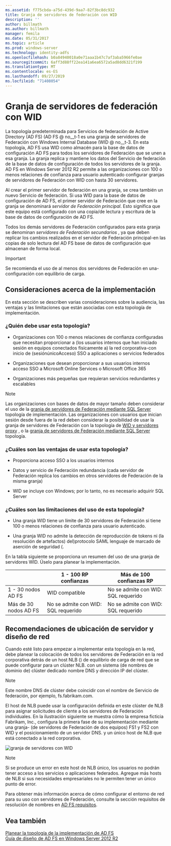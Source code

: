 ```yaml
---
ms.assetid: f775cbda-a75d-439d-9aa7-82f3bc8dc932
title: Granja de servidores de federación con WID
description: ''
author: billmath
ms.author: billmath
manager: femila
ms.date: 05/31/2017
ms.topic: article
ms.prod: windows-server
ms.technology: identity-adfs
ms.openlocfilehash: b0a84940018a0e71aaa1b47c7af3aba5966fe0ae
ms.sourcegitcommit: 6aff3d88ff22ea141a6ea6572a5ad8dd6321f199
ms.translationtype: MT
ms.contentlocale: es-ES
ms.lasthandoff: 09/27/2019
ms.locfileid: "71408054"
---
```

# <a name="federation-server-farm-using-wid"></a>Granja de servidores de federación con WID

La topología predeterminada para Servicios de federación de Active Directory (AD FS) \(AD FS @ no__t-1 es una granja de servidores de Federación con Windows Internal Database \(WID @ no__t-3. En esta topología, AD FS usa WID como almacén para la base de datos de configuración AD FS para todos los servidores de Federación que se unen a esa granja. La granja replica y mantiene los datos del Servicio de federación de la base de datos de configuración de todos los servidores de la granja. AD FS en Windows Server 2012 R2 permite a las organizaciones con 100 o menos relaciones de confianza para usuario autenticado configurar granjas de servidores de Federación con WID con hasta 30 servidores.  
  
Al crear el primer servidor de federación en una granja, se crea también un nuevo Servicio de federación. Si usa WID para la base de datos de configuración de AD FS, el primer servidor de Federación que cree en la granja se denominará *servidor de Federación principal*. Esto significa que este equipo está configurado con una copia\/de lectura y escritura de la base de datos de configuración de AD FS.  
  
Todos los demás servidores de Federación configurados para esta granja se denominan *servidores de Federación secundarios* , ya que deben replicar los cambios realizados en el servidor de Federación principal\-en las copias de solo lectura del AD FS base de datos de configuración que almacenan de forma local.  
  
> [!IMPORTANT]  
> Se recomienda el uso de al menos dos servidores de Federación en una\-configuración con equilibrio de carga.  
  
## <a name="deployment-considerations"></a>Consideraciones acerca de la implementación  
En esta sección se describen varias consideraciones sobre la audiencia, las ventajas y las limitaciones que están asociadas con esta topología de implementación.  
  
### <a name="who-should-use-this-topology"></a>¿Quién debe usar esta topología?  
  
-   Organizaciones con 100 o menos relaciones de confianza configuradas que necesitan proporcionar a \(los usuarios internos que han iniciado sesión en equipos conectados físicamente a\) la red corporativa\-con inicio de \(sesiónúnicoAcceso\) SSO a aplicaciones o servicios federados  
  
-   Organizaciones que desean proporcionar a sus usuarios internos acceso SSO a Microsoft Online Services o Microsoft Office 365  
  
-   Organizaciones más pequeñas que requieran servicios redundantes y escalables  
  
> [!NOTE]  
> Las organizaciones con bases de datos de mayor tamaño deben considerar el uso de la [granja de servidores de Federación mediante SQL Server](Federation-Server-Farm-Using-SQL-Server.md) topología de implementación. Las organizaciones con usuarios que inician sesión desde fuera de la red deben considerar la posibilidad de usar la granja de servidores de Federación con la topología de [WID y servidores proxy](Federation-Server-Farm-Using-WID-and-Proxies.md) , o la [granja de servidores de Federación mediante SQL Server](Federation-Server-Farm-Using-SQL-Server.md) topología.  
  
### <a name="what-are-the-benefits-of-using-this-topology"></a>¿Cuáles son las ventajas de usar esta topología?  
  
-   Proporciona acceso SSO a los usuarios internos  
  
-   Datos y servicio de Federación redundancia \(cada servidor de Federación replica los cambios en otros servidores de Federación de la misma granja\)  
  
-   WID se incluye con Windows; por lo tanto, no es necesario adquirir SQL Server  
  
### <a name="what-are-the-limitations-of-using-this-topology"></a>¿Cuáles son las limitaciones del uso de esta topología?  
  
-   Una granja WID tiene un límite de 30 servidores de Federación si tiene 100 o menos relaciones de confianza para usuario autenticado.  
  
-   Una granja WID no admite la detección de reproducción de tokens ni \(la resolución de artefactos\) del\)protocolo SAML lenguaje de marcado de aserción de seguridad \(.  
  
En la tabla siguiente se proporciona un resumen del uso de una granja de servidores WID.  Úselo para planear la implementación.  
  
|| 1 \- 100 RP confianzas | Más de 100 confianzas RP |
| --- | --- | --- |
|1 \- 30 nodos AD FS|WID compatible|No se admite con WID: SQL requerido 
|Más de 30 nodos AD FS|No se admite con WID: SQL requerido|No se admite con WID: SQL requerido  
  
## <a name="server-placement-and-network-layout-recommendations"></a>Recomendaciones de ubicación de servidor y diseño de red  
Cuando esté listo para empezar a implementar esta topología en la red, debe planear la colocación de todos los servidores de Federación en la red corporativa detrás de un host NLB \(\) de equilibrio de carga de red que se puede configurar para un clúster NLB. con un sistema \(de nombres de dominio de\) clúster dedicado nombre DNS y dirección IP del clúster.  
  
> [!NOTE]  
> Este nombre DNS de clúster debe coincidir con el nombre de Servicio de federación, por ejemplo, fs.fabrikam.com.  
  
El host de NLB puede usar la configuración definida en este clúster de NLB para asignar solicitudes de cliente a los servidores de Federación individuales. En la ilustración siguiente se muestra cómo la empresa ficticia Fabrikam, Inc., configura la primera fase de su implementación mediante una granja\- \(de servidores de Federación de dos equipos\) FS1 y FS2 con WID y el posicionamiento de un servidor DNS. y un único host de NLB que está conectado a la red corporativa.  
  
![granja de servidores con WID](media/FarmWID.gif)  
  
> [!NOTE]  
> Si se produce un error en este host de NLB único, los usuarios no podrán tener acceso a los servicios o aplicaciones federados. Agregue más hosts de NLB si sus necesidades empresariales no le permiten tener un único punto de error.  
  
Para obtener más información acerca de cómo configurar el entorno de red para su uso con servidores de Federación, consulte la sección requisitos de resolución de nombres en [AD FS requisitos](AD-FS-Requirements.md).  
  
## <a name="see-also"></a>Vea también  
[Planear la topología de la implementación de AD FS](Plan-Your-AD-FS-Deployment-Topology.md)  
[Guía de diseño de AD FS en Windows Server 2012 R2](AD-FS-Design-Guide-in-Windows-Server-2012-R2.md)  
  

